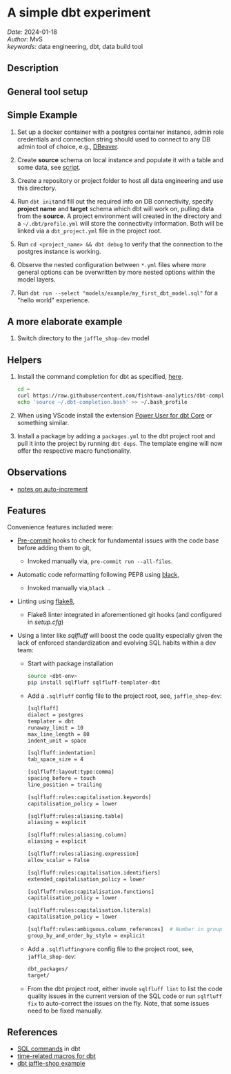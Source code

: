 # A simple dbt experiment

*Date:* 2024-01-18  
*Author:* MvS  
*keywords:* data engineering, dbt, data build tool

## Description

## General tool setup

## Simple Example

1. Set up a docker container with a postgres container instance, admin role credentials and connection string should used
to connect to any DB admin tool of choice, e.g., [DBeaver](https://dbeaver.io/).

2. Create **source** schema on local instance and populate it with a table and some data, see [script](./scripts/00_source.sql).

3. Create a repository or project folder to host all data engineering and use this directory.

4. Run `dbt init`and fill out the required info on DB connectivity, specify **project name** and **target** schema which dbt will work on, pulling
data from the **source**. A project environment will created in the directory and a `~/.dbt/profile.yml` will store the connectivity information.
Both will be linked via a `dbt_project.yml` file in the project root.

5. Run `cd <project_name> && dbt debug` to verify that the connection to the postgres instance is working.

6. Observe the nested configuration between `*.yml` files where more general options can
be overwritten by more nested options within the model layers.

7. Run  `dbt run --select "models/example/my_first_dbt_model.sql"` for a "hello world" experience.

## A more elaborate example

1. Switch directory to the `jaffle_shop-dev` model

## Helpers

1. Install the command completion for dbt as specified, [here](https://github.com/dbt-labs/dbt-completion.bash).

    ```bash
    cd ~
    curl https://raw.githubusercontent.com/fishtown-analytics/dbt-completion.bash/master/dbt-completion.bash > ~/.dbt-completion.bash
    echo 'source ~/.dbt-completion.bash' >> ~/.bash_profile
    ```

2. When using VScode install the extension [Power User for dbt Core](https://marketplace.visualstudio.com/items?itemName=innoverio.vscode-dbt-power-user) or something similar.

3. Install a package by adding a `packages.yml` to the dbt project root and pull it into the project by running `dbt deps`.
The template engine will now offer the respective macro functionality.

## Observations

- [notes on auto-increment](https://discourse.getdbt.com/t/can-i-create-an-auto-incrementing-id-in-dbt/579/2)

## Features

Convenience features included were:

- [Pre-commit](https://pre-commit.com/) hooks to check for fundamental issues with the code base before adding them to git,

  - Invoked manually via, `pre-commit run --all-files`.

- Automatic code reformatting following PEP8 using [black](https://black.readthedocs.io/en/stable/index.html),

  - Invoked manually via,`black .`

- Linting using [flake8](https://github.com/PyCQA/flake8),

  - Flake8 linter integrated in aforementioned git hooks (and configured in *setup.cfg*)

- Using a linter like *sqlfluff* will boost the code quality especially given the lack of enforced standardization
and evolving SQL habits within a dev team:

  - Start with package installation

    ```bash
    source <dbt-env>
    pip install sqlfluff sqlfluff-templater-dbt
    ```

  - Add a `.sqlfluff` config file to the project root, see, `jaffle_shop-dev`:

    ```bash
    [sqlfluff]
    dialect = postgres
    templater = dbt
    runaway_limit = 10
    max_line_length = 80
    indent_unit = space

    [sqlfluff:indentation]
    tab_space_size = 4

    [sqlfluff:layout:type:comma]
    spacing_before = touch
    line_position = trailing

    [sqlfluff:rules:capitalisation.keywords] 
    capitalisation_policy = lower

    [sqlfluff:rules:aliasing.table]
    aliasing = explicit

    [sqlfluff:rules:aliasing.column]
    aliasing = explicit

    [sqlfluff:rules:aliasing.expression]
    allow_scalar = False

    [sqlfluff:rules:capitalisation.identifiers]
    extended_capitalisation_policy = lower

    [sqlfluff:rules:capitalisation.functions]
    capitalisation_policy = lower

    [sqlfluff:rules:capitalisation.literals]
    capitalisation_policy = lower

    [sqlfluff:rules:ambiguous.column_references]  # Number in group by
    group_by_and_order_by_style = explicit
    ```

  - Add a `.sqlfluffingnore` config file to the project root, see, `jaffle_shop-dev`:

    ```bash
    dbt_packages/
    target/
    ```

  - From the dbt project root, either invole `sqlfluff lint` to list the code quality issues in the
  current version of the SQL code or run `sqlfluff fix` to auto-correct the issues on the fly.
  Note, that some issues need to be fixed manually.

## References

- [SQL commands](https://docs.getdbt.com/sql-reference) in dbt
- [time-related macros for dbt](https://hub.getdbt.com/calogica/dbt_date/latest/)
- [dbt jaffle-shop example](https://github.com/dbt-labs/jaffle-shop)
